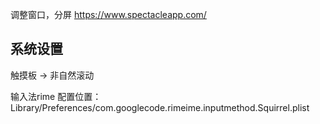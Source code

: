 调整窗口，分屏
https://www.spectacleapp.com/

## 系统设置
触摸板 -> 非自然滚动

输入法rime
配置位置：Library/Preferences/com.googlecode.rimeime.inputmethod.Squirrel.plist

